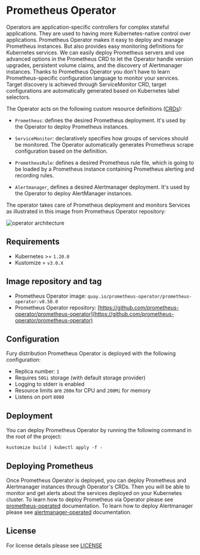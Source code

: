 # Prometheus Operator

Operators are application-specific controllers for complex stateful
applications. They are used to having more Kubernetes-native control over
applications. Prometheus Operator makes it easy to deploy and manage Prometheus
instances. But also provides easy monitoring definitions for Kubernetes
services. We can easily deploy Prometheus servers and use advanced options in
the Prometheus CRD to let the Operator handle version upgrades, persistent
volume claims, and the discovery of Alertmanager instances. Thanks to Prometheus
Operator you don't have to learn Prometheus-specific configuration language to
monitor your services. Target discovery is achieved through ServiceMonitor CRD,
target configurations are automatically generated based on Kubernetes label
selectors.

The Operator acts on the following custom resource definitions
([CRDs](https://kubernetes.io/docs/concepts/extend-kubernetes/api-extension/custom-resources/)):

- `Prometheus`: defines the desired Prometheus deployment. It's used by the
  Operator to deploy Prometheus instances.

- `ServiceMonitor`: declaratively specifies how groups of services should be
  monitored. The Operator automatically generates Prometheus scrape
  configuration based on the definition.

- `PrometheusRule`: defines a desired Prometheus rule file, which is going to be
  loaded by a Prometheus instance containing Prometheus alerting and recording
  rules.

- `Alertmanager`, defines a desired Alertmanager deployment. It's used by the
  Operator to deploy AlertManager instances.

The operator takes care of Prometheus deployment and monitors Services as
illustrated in this image from Prometheus Operator repository:

![operator
architecture](https://coreos.com/sites/default/files/inline-images/p1.png)


## Requirements

- Kubernetes >= `1.20.0`
- Kustomize = `v3.0.X`


## Image repository and tag

* Prometheus Operator image: `quay.io/prometheus-operator/prometheus-operator:v0.50.0`
* Prometheus Operator repository: [https://github.com/prometheus-operator/prometheus-operator](https://github.com/prometheus-operator/prometheus-operator)


## Configuration

Fury distribution Prometheus Operator is deployed with the following configuration:
- Replica number: `1`
- Requires `50Gi` storage (with default storage provider)
- Logging to stderr is enabled
- Resource limits are `200m` for CPU and `200Mi` for memory
- Listens on port `8080`


## Deployment

You can deploy Prometheus Operator by running the following command in the root of
the project:

```shell
kustomize build | kubectl apply -f -
```


## Deploying Prometheus

Once Prometheus Operator is deployed, you can deploy Prometheus and Alertmanager
instances through Operator's CRDs. Then you will be able to monitor and get
alerts about the services deployed on your Kubernetes cluster. To learn how to
deploy Prometheus via Operator please see
[prometheus-operated](../prometheus-operated) documentation. To learn how to
deploy Alertmanager please see [alertmanager-operated](../alertmanager-operated)
documentation.


## License

For license details please see [LICENSE](../../LICENSE)
